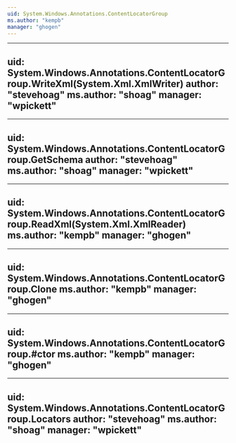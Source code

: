 ```yaml
---
uid: System.Windows.Annotations.ContentLocatorGroup
ms.author: "kempb"
manager: "ghogen"
---
```


---
uid: System.Windows.Annotations.ContentLocatorGroup.WriteXml(System.Xml.XmlWriter)
author: "stevehoag"
ms.author: "shoag"
manager: "wpickett"
---

---
uid: System.Windows.Annotations.ContentLocatorGroup.GetSchema
author: "stevehoag"
ms.author: "shoag"
manager: "wpickett"
---

---
uid: System.Windows.Annotations.ContentLocatorGroup.ReadXml(System.Xml.XmlReader)
ms.author: "kempb"
manager: "ghogen"
---

---
uid: System.Windows.Annotations.ContentLocatorGroup.Clone
ms.author: "kempb"
manager: "ghogen"
---

---
uid: System.Windows.Annotations.ContentLocatorGroup.#ctor
ms.author: "kempb"
manager: "ghogen"
---

---
uid: System.Windows.Annotations.ContentLocatorGroup.Locators
author: "stevehoag"
ms.author: "shoag"
manager: "wpickett"
---

